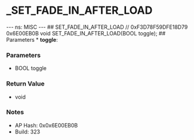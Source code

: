 # _SET_FADE_IN_AFTER_LOAD

--- ns: MISC --- ## SET_FADE_IN_AFTER_LOAD  // 0xF3D78F59DFE18D79 0x6E00EB0B void SET_FADE_IN_AFTER_LOAD(BOOL toggle);   ## Parameters * **toggle**:

### Parameters
* BOOL toggle

### Return Value
* void

### Notes
* AP Hash: 0x0x6E00EB0B
* Build: 323

